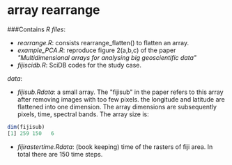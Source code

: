 # array rearrange

###Contains
*R files*:
* *rearrange.R*:  consists rearrange_flatten() to flatten an array. 
* *example_PCA.R*:  reproduce figure 2(a,b,c) of the paper _"Multidimensional arrays for analysing big geoscientific data"_
* *fijiscidb.R*:  SciDB codes for the study case.

*data*:
* *fijisub.Rdata*: a small array. The "fijisub" in the paper refers to this array after removing images with too few pixels. the longitude and latitude are flattened into one dimension. The array dimensions are subsequently pixels, time, spectral bands.  The array size is:

```r
dim(fijisub)
[1] 259 150   6
```
* *fijirastertime.Rdata*: (book keeping) time of the rasters of fiji area. In total there are 150 time steps. 
  
